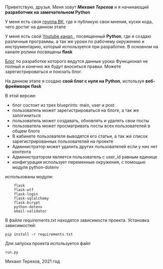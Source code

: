 Приветствую, друзья. Меня зовут **_Михаил Терехов_** и я начинающий **разработчик
на замечательном Python**


У меня есть своя [группа ВК](https://vk.com/python_for_me), где я публикую свои мнения,
куски кода, чего достиг на данном этапе


У меня есть свой [Youtube канал ](https://www.youtube.com/channel/UCLr7DxWBT0NWZv_w4uvLJaw),
посвященный **Python**, где я создаю различные программы, 
а так же уроки по рабочему окружению и инструментарию, который используется при разработке.
В основном на канале ролики посвящены **flask**

[Блог](http://mikedoit.pythonanywhere.com/) по разработке которого ведутся данные уроки
Функционал не полный и конечно же будут вноситься правки. Можете зарегистрироваться и поюзать блог.

На данном этапе я создаю **свой блог с нуля на Python**, используя **веб-фреймворк flask**

В этой версии:
<ul>
    <li>блог состоит из трех blueprints: main, user и post</li>
    <li>пользователь может зарегистрироваться на блоге, а так же залогиниться</li>
    <li>пользователь может создавать, обновлять и удалять свои посты</li>
    <li>пользователь может просматривать посты всех пользователей в общем блоге</li>
    <li>В кабинете пользователя выводятся его статьи, а так же список зарегистрированных пользователей на проекте</li>
    <li>Администратор может удалить других пользователей если у них нет контента</li>
    <li>Администратором является пользователь с user_id равным единице </li>
    <li>конфигурация использует переменные окружения, с помощью модуля python-dotenv</li>

 </ul>   
    использованы модули:

        flask
        flask-wtf
        flask-login
        flask-sqlalchemy
        flask-bcrypt
        python-dotenv
        email-validator


В файле requirements.txt находятся зависимости проекта. 
Установка зависимостей:
    
    pip install -r requirements.txt


Для запуска проекта используется файл

    run.py



Михаил Терехов, 2021 год
